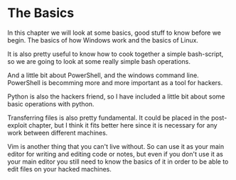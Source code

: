 # The Basics

In this chapter we will look at some basics, good stuff to know before we begin. The basics of how Windows work and the basics of Linux.

It is also pretty useful to know how to cook together a simple bash-script, so we are going to look at some really simple bash operations.

And a little bit about PowerShell, and the windows command line. PowerShell is becomming more and more important as a tool for hackers.

Python is also the hackers friend, so I have included a little bit about some basic operations with python.

Transferring files is also pretty fundamental. It could be placed in the post-exploit chapter, but I think it fits better here since it is necessary for any work between different machines.

Vim is another thing that you can't live without. So can use it as your main editor for writing and editing code or notes, but even if you don't use it as your main editor you still need to know the basics of it in order to be able to edit files on your hacked machines.

